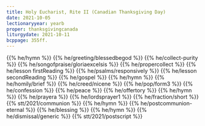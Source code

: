 ```yaml
---
title: Holy Eucharist, Rite II (Canadian Thanksgiving Day)
date: 2021-10-05
lectionaryyear: yearb
proper: thanksgivingcanada
liturgydate: 2021-10-11
bcppage: 355ff.
---
```

{{% he/hymn %}}
{{% he/greeting/blessedbegod %}}
{{% he/collect-purity %}}
{{% he/songofpraise/gloriaexcelsis %}}
{{% he/propercollect %}}
{{% he/lesson firstReading %}}
{{% he/psalms/responsively %}}
{{% he/lesson secondReading %}}
{{% he/gospel %}}
{{% he/hymn %}}
{{% he/homily/brief %}}
{{% he/creed/nicene %}}
{{% he/pop/form3 %}}
{{% he/confession %}}
{{% he/peace %}}
{{% he/offertory %}}
{{% he/hymn %}}
{{% he/prayera %}}
{{% he/lordsprayer1 %}}
{{% he/fraction/short %}}
{{% stt/2021/communion %}}
{{% he/hymn %}}
{{% he/postcommunion-eternal %}}
{{% he/blessing %}}
{{% he/hymn %}}
{{% he/dismissal/generic %}}
{{% stt/2021/postscript %}}
